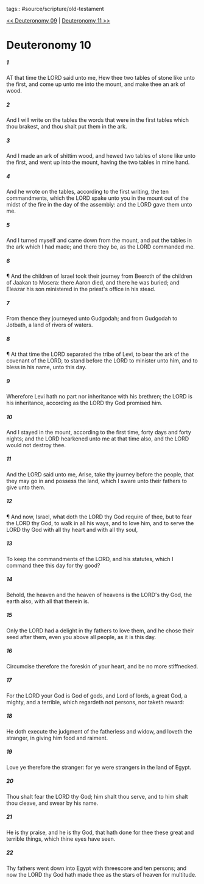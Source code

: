 tags:: #source/scripture/old-testament

[<< Deuteronomy 09](/Old_Testament/05_Deuteronomy/Deuteronomy_09.md) | [Deuteronomy 11 >>](/Old_Testament/05_Deuteronomy/Deuteronomy_11.md)

# Deuteronomy 10

##### 1

AT that time the LORD said unto me, Hew thee two tables of stone like unto the first, and come up unto me into the mount, and make thee an ark of wood.

##### 2

And I will write on the tables the words that were in the first tables which thou brakest, and thou shalt put them in the ark.

##### 3

And I made an ark of shittim wood, and hewed two tables of stone like unto the first, and went up into the mount, having the two tables in mine hand.

##### 4

And he wrote on the tables, according to the first writing, the ten commandments, which the LORD spake unto you in the mount out of the midst of the fire in the day of the assembly: and the LORD gave them unto me.

##### 5

And I turned myself and came down from the mount, and put the tables in the ark which I had made; and there they be, as the LORD commanded me.

##### 6

¶ And the children of Israel took their journey from Beeroth of the children of Jaakan to Mosera: there Aaron died, and there he was buried; and Eleazar his son ministered in the priest's office in his stead.

##### 7

From thence they journeyed unto Gudgodah; and from Gudgodah to Jotbath, a land of rivers of waters.

##### 8

¶ At that time the LORD separated the tribe of Levi, to bear the ark of the covenant of the LORD, to stand before the LORD to minister unto him, and to bless in his name, unto this day.

##### 9

Wherefore Levi hath no part nor inheritance with his brethren; the LORD is his inheritance, according as the LORD thy God promised him.

##### 10

And I stayed in the mount, according to the first time, forty days and forty nights; and the LORD hearkened unto me at that time also, and the LORD would not destroy thee.

##### 11

And the LORD said unto me, Arise, take thy journey before the people, that they may go in and possess the land, which I sware unto their fathers to give unto them.

##### 12

¶ And now, Israel, what doth the LORD thy God require of thee, but to fear the LORD thy God, to walk in all his ways, and to love him, and to serve the LORD thy God with all thy heart and with all thy soul,

##### 13

To keep the commandments of the LORD, and his statutes, which I command thee this day for thy good?

##### 14

Behold, the heaven and the heaven of heavens is the LORD's thy God, the earth also, with all that therein is.

##### 15

Only the LORD had a delight in thy fathers to love them, and he chose their seed after them, even you above all people, as it is this day.

##### 16

Circumcise therefore the foreskin of your heart, and be no more stiffnecked.

##### 17

For the LORD your God is God of gods, and Lord of lords, a great God, a mighty, and a terrible, which regardeth not persons, nor taketh reward:

##### 18

He doth execute the judgment of the fatherless and widow, and loveth the stranger, in giving him food and raiment.

##### 19

Love ye therefore the stranger: for ye were strangers in the land of Egypt.

##### 20

Thou shalt fear the LORD thy God; him shalt thou serve, and to him shalt thou cleave, and swear by his name.

##### 21

He is thy praise, and he is thy God, that hath done for thee these great and terrible things, which thine eyes have seen.

##### 22

Thy fathers went down into Egypt with threescore and ten persons; and now the LORD thy God hath made thee as the stars of heaven for multitude.
